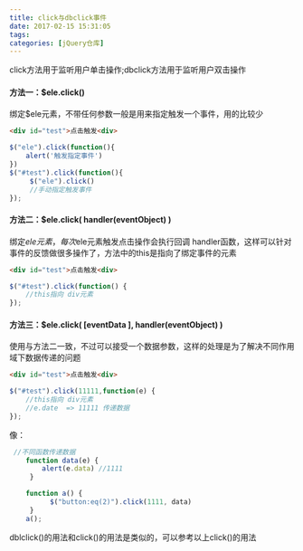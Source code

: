 ```yaml
---
title: click与dbclick事件
date: 2017-02-15 15:31:05
tags:
categories: [jQuery仓库]
---
```

click方法用于监听用户单击操作;dbclick方法用于监听用户双击操作
<!--more-->
#### 方法一：$ele.click()
绑定$ele元素，不带任何参数一般是用来指定触发一个事件，用的比较少
```html
<div id="test">点击触发<div>
```
```js
$("ele").click(function(){
    alert('触发指定事件')
})
$("#test").click(function(){
     $("ele").click()  
     //手动指定触发事件 
});
```
#### 方法二：$ele.click( handler(eventObject) )
绑定$ele元素，每次$ele元素触发点击操作会执行回调 handler函数，这样可以针对事件的反馈做很多操作了，方法中的this是指向了绑定事件的元素
```html
<div id="test">点击触发<div>
```
```js
$("#test").click(function() {
    //this指向 div元素
});
```
#### 方法三：$ele.click( [eventData ], handler(eventObject) )
使用与方法二一致，不过可以接受一个数据参数，这样的处理是为了解决不同作用域下数据传递的问题
```html
<div id="test">点击触发<div>
```
```js
$("#test").click(11111,function(e) {
    //this指向 div元素
    //e.date  => 11111 传递数据
});
```
像：
```js
 //不同函数传递数据
    function data(e) {
        alert(e.data) //1111
     }

    function a() {
          $("button:eq(2)").click(1111, data)
     }
    a();
```
dblclick()的用法和click()的用法是类似的，可以参考以上click()的用法